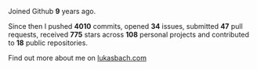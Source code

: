 Joined Github **9** years ago.

Since then I pushed **4010** commits, opened **34** issues, submitted **47** pull requests, received **775** stars across **108** personal projects and contributed to **18** public repositories.

Find out more about me on [lukasbach.com](https://lukasbach.com)
